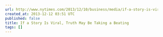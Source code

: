 ```yaml
---
url: http://www.nytimes.com/2013/12/10/business/media/if-a-story-is-viral-truth-may-be-taking-a-beating.html?pagewanted=all
created_at: 2013-12-12 03:51 UTC
published: false
title: If a Story Is Viral, Truth May Be Taking a Beating
tags: []
---
```



